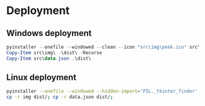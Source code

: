 # Deployment

## Windows deployment
```powershell
pyinstaller --onefile --windowed --clean --icon "src\img\peek.ico" src\tracker.py 
Copy-Item src\img\ .\dist\ -Recurse
Copy-Item src\data.json .\dist\
```

## Linux deployment
```bash
pyinstaller --onefile --windowed --hidden-import='PIL._tkinter_finder' tracker.py
cp -r img dist/; cp -r data.json dist/;
```
